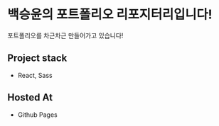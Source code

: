 # 백승윤의 포트폴리오 리포지터리입니다!
포트폴리오를 차근차근 만들어가고 있습니다!

## Project stack

- React, Sass

## Hosted At

- Github Pages
